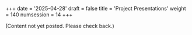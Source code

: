 +++
date = '2025-04-28'
draft = false
title = 'Project Presentations'
weight = 140
numsession = 14
+++

(Content not yet posted. Please check back.)

